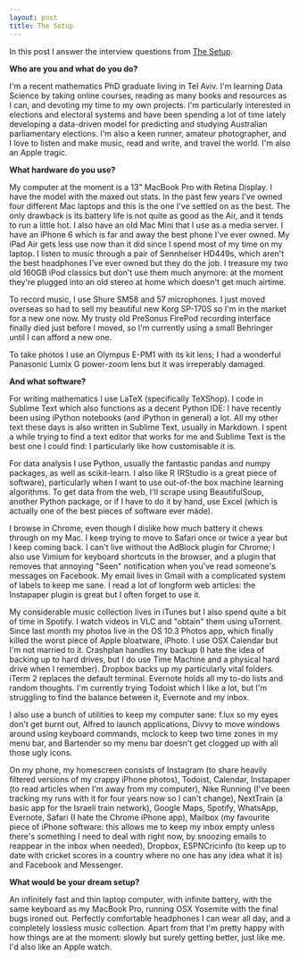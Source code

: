 ```yaml
---
layout: post
title: The Setup
---
```


In this post I answer the interview questions from [The Setup](http://usesthis.com/). 

**Who are you and what do you do?**

I'm a recent mathematics PhD graduate living in Tel Aviv. I'm learning Data Science by taking online courses, reading as many books and resources as I can, and devoting my time to my own projects. I'm particularly interested in elections and electoral systems and have been spending a lot of time lately developing a data-driven model for predicting and studying Australian parliamentary elections. I'm also a keen runner, amateur photographer, and I love to listen and make music, read and write, and travel the world. I'm also an Apple tragic.

**What hardware do you use?**

My computer at the moment is a 13" MacBook Pro with Retina Display. I have the model with the maxed out stats. In the past few years I've owned four different Mac laptops and this is the one I've settled on as the best. The only drawback is its battery life is not quite as good as the Air, and it tends to run a little hot. I also have an old Mac Mini that I use as a media server. I have an iPhone 6 which is far and away the best phone I've ever owned. My iPad Air gets less use now than it did since I spend most of my time on my laptop. I listen to music through a pair of Sennheiser HD449s, which aren't the best headphones I've ever owned but they do the job. I treasure my two old 160GB iPod classics but don't use them much anymore: at the moment they're plugged into an old stereo at home which doesn't get much airtime. 

To record music, I use Shure SM58 and 57 microphones. I just moved overseas so had to sell my beautiful new Korg SP-170S so I'm in the market for a new one now. My trusty old PreSonus FirePod recording interface finally died just before I moved, so I'm currently using a small Behringer until I can afford a new one. 

To take photos I use an Olympus E-PM1 with its kit lens; I had a wonderful Panasonic Lumix G power-zoom lens but it was irreperably damaged. 

**And what software?**

For writing mathematics I use LaTeX (specifically TeXShop). I code in Sublime Text which also functions as a decent Python IDE: I have recently been using iPython notebooks (and iPython in general) a lot. All my other text these days is also written in Sublime Text, usually in Markdown. I spent a while trying to find a text editor that works for me and Sublime Text is the best one I could find: I particularly like how customisable it is. 

For data analysis I use Python, usually the fantastic pandas and numpy packages, as well as scikit-learn. I also like R (RStudio is a great piece of software), particularly when I want to use out-of-the box machine learning algorithms. To get data from the web, I'll scrape using BeautifulSoup, another Python package, or if I have to do it by hand, use Excel (which is actually one of the best pieces of software ever made). 

I browse in Chrome, even though I dislike how much battery it chews through on my Mac. I keep trying to move to Safari once or twice a year but I keep coming back. I can't live without the AdBlock plugin for Chrome; I also use Vimium for keyboard shortcuts in the browser, and a plugin that removes that annoying "Seen" notification when you've read someone's messages on Facebook. My email lives in Gmail with a complicated system of labels to keep me sane. I read a lot of longform web articles: the Instapaper plugin is great but I often forget to use it. 

My considerable music collection lives in iTunes but I also spend quite a bit of time in Spotify. I watch videos in VLC and "obtain" them using uTorrent. Since last month my photos live in the OS 10.3 Photos app, which finally killed the worst piece of Apple bloatware, iPhoto. I use OSX Calendar but I'm not married to it. Crashplan handles my backup (I hate the idea of backing up to hard drives, but I do use Time Machine and a physical hard drive when I remember). Dropbox backs up my particularly vital folders. iTerm 2 replaces the default terminal. Evernote holds all my to-do lists and random thoughts. I'm currently trying Todoist which I like a lot, but I'm struggling to find the balance between it, Evernote and my inbox. 

I also use a bunch of utilities to keep my computer sane: f.lux so my eyes don't get burnt out, Alfred to launch applications, Divvy to move windows around using keyboard commands, mclock to keep two time zones in my menu bar, and Bartender so my menu bar doesn't get clogged up with all those ugly icons. 

On my phone, my homescreen consists of Instagram (to share heavily filtered versions of my crappy iPhone photos), Todoist, Calendar, Instapaper (to read articles when I'm away from my computer), Nike Running (I've been tracking my runs with it for four years now so I can't change), NextTrain (a basic app for the Israeli train network), Google Maps, Spotify, WhatsApp, Evernote, Safari (I hate the Chrome iPhone app), Mailbox (my favourite piece of iPhone software: this allows me to keep my inbox empty unless there's something I need to deal with right now, by snoozing emails to reappear in the inbox when needed), Dropbox, ESPNCricinfo (to keep up to date with cricket scores in a country where no one has any idea what it is) and Facebook and Messenger. 

**What would be your dream setup?**

An infinitely fast and thin laptop computer, with infinite battery, with the same keyboard as my MacBook Pro, running OSX Yosemite with the final bugs ironed out. Perfectly comfortable headphones I can wear all day, and a completely lossless music collection. Apart from that I'm pretty happy with how things are at the moment: slowly but surely getting better, just like me. I'd also like an Apple watch. 
